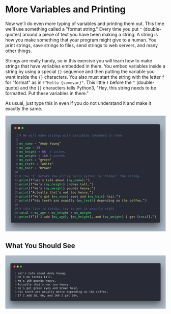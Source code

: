 # More Variables and Printing

Now we'll do even more typing of variables and printing them out. This time we'll use something called a "format string." Every time you put `"` (double-quotes) around a piece of text you have been making a string. A string is how you make something that your program might give to a human. You print strings, save strings to files, send strings to web servers, and many other things.

Strings are really handy, so in this exercise you will learn how to make strings that have variables embedded in them. You embed variables inside a string by using a special `{}` sequence and then putting the variable you want inside the `{}` characters. You also must start the string with the letter `f` for "format" as in `f"Hello {somevar}"`. This little `f` before the `"` (double-quote) and the `{}` characters tells Python3, "Hey, this string needs to be formatted. Put these variables in there."

As usual, just type this in even if you do not understand it and make it exactly the same.

![ex05.png](../assets/ex05/ex05.png)

## What You Should See

![bash05.png](../assets/ex05/bash05.png)